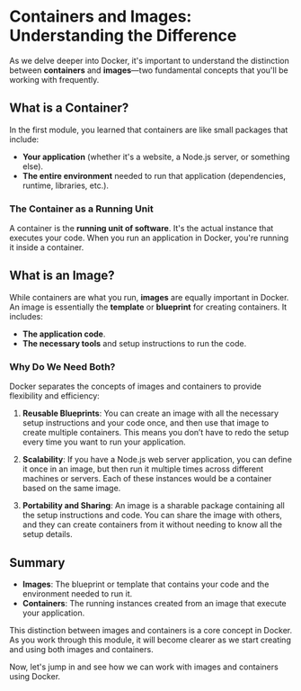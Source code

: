 # Containers and Images: Understanding the Difference

As we delve deeper into Docker, it's important to understand the distinction between **containers** and **images**—two fundamental concepts that you'll be working with frequently.

## What is a Container?

In the first module, you learned that containers are like small packages that include:

- **Your application** (whether it's a website, a Node.js server, or something else).
- **The entire environment** needed to run that application (dependencies, runtime, libraries, etc.).

### The Container as a Running Unit

A container is the **running unit of software**. It's the actual instance that executes your code. When you run an application in Docker, you're running it inside a container.

## What is an Image?

While containers are what you run, **images** are equally important in Docker. An image is essentially the **template** or **blueprint** for creating containers. It includes:

- **The application code**.
- **The necessary tools** and setup instructions to run the code.

### Why Do We Need Both?

Docker separates the concepts of images and containers to provide flexibility and efficiency:

1. **Reusable Blueprints**: You can create an image with all the necessary setup instructions and your code once, and then use that image to create multiple containers. This means you don’t have to redo the setup every time you want to run your application.

2. **Scalability**: If you have a Node.js web server application, you can define it once in an image, but then run it multiple times across different machines or servers. Each of these instances would be a container based on the same image.

3. **Portability and Sharing**: An image is a sharable package containing all the setup instructions and code. You can share the image with others, and they can create containers from it without needing to know all the setup details.

## Summary

- **Images**: The blueprint or template that contains your code and the environment needed to run it.
- **Containers**: The running instances created from an image that execute your application.

This distinction between images and containers is a core concept in Docker. As you work through this module, it will become clearer as we start creating and using both images and containers.

Now, let's jump in and see how we can work with images and containers using Docker.
